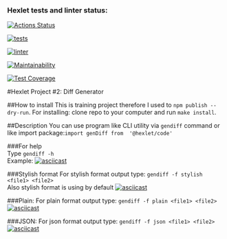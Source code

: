 ### Hexlet tests and linter status:
[![Actions Status](https://github.com/Zenjo93/frontend-project-lvl2/workflows/hexlet-check/badge.svg)](https://github.com/Zenjo93/frontend-project-lvl2/actions)

[![tests](https://github.com/Zenjo93/frontend-project-lvl2/actions/workflows/ci-tests.yml/badge.svg)](https://github.com/Zenjo93/frontend-project-lvl2/actions)

[![linter](https://github.com/Zenjo93/frontend-project-lvl2/actions/workflows/ci-linter.yml/badge.svg)](https://github.com/Zenjo93/frontend-project-lvl2/actions)

[![Maintainability](https://api.codeclimate.com/v1/badges/0eaaa3bc1e140e8e9490/maintainability)](https://codeclimate.com/github/Zenjo93/frontend-project-lvl2/maintainability)

[![Test Coverage](https://api.codeclimate.com/v1/badges/0eaaa3bc1e140e8e9490/test_coverage)](https://codeclimate.com/github/Zenjo93/frontend-project-lvl2/test_coverage)

#Hexlet Project #2: Diff Generator

##How to install
This is training project therefore I used to ```npm publish --dry-run```.
For installing: clone repo to your computer and run ```make install```.

##Description
You can use program like CLI utility via ```gendiff``` command or like import package:```import genDiff from 
'@hexlet/code' ```

###For help<br>
Type `gendiff -h`<br>
Example:
[![asciicast](https://asciinema.org/a/Oj2mbTeoGZBUyd1BvHh1NHcdZ.png)](https://asciinema.org/a/Oj2mbTeoGZBUyd1BvHh1NHcdZ)

###Stylish format
For stylish format output type: ```gendiff -f stylish <file1> <file2>``` <br>
Also stylish format is  using by default 
[![asciicast](https://asciinema.org/a/eK8MRkKP5WCLwcArhKD4UrApl.png)](https://asciinema.org/a/eK8MRkKP5WCLwcArhKD4UrApl)


###Plain:
For plain format output type: ```gendiff -f plain <file1> <file2>``` <br>
[![asciicast](https://asciinema.org/a/JZ7Xj7Y5yuR0w7NunX2FbhvXj.png)](https://asciinema.org/a/JZ7Xj7Y5yuR0w7NunX2FbhvXj)


###JSON:
For json format output type: ```gendiff -f json <file1> <file2>``` <br>
[![asciicast](https://asciinema.org/a/9r1aJFiQC7sYMXuwHZM3tQacQ.png)](https://asciinema.org/a/9r1aJFiQC7sYMXuwHZM3tQacQ)

